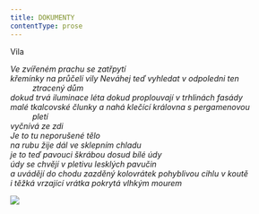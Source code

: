 ```yaml
---
title: DOKUMENTY
contentType: prose
---
```


<section>

Vila

_Ve zvířeném prachu se zatřpytí  
křemínky na průčelí vily Neváhej teď vyhledat v odpoledni ten  
          ztracený dům  
dokud trvá iluminace léta dokud proplouvají v trhlinách fasády  
malé tkalcovské člunky a nahá klečící královna s pergamenovou  
          pletí  
vyčnívá ze zdi  
Je to tu neporušené tělo  
na rubu žije dál ve sklepním chladu  
je to teď pavouci škrábou dosud bílé údy  
údy se chvějí v pletivu lesklých pavučin  
a uvádějí do chodu zazděný kolovrátek pohyblivou cihlu v koutě  
i těžká vrzající vrátka pokrytá vlhkým mourem_

</section>

<section>

![](../Images/013.jpg)

</section>
